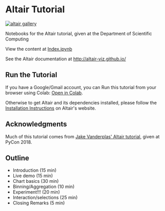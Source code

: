 # Altair Tutorial

<a href="https://altair-viz.github.io/gallery/"><img src="https://raw.githubusercontent.com/eitanlees/altair-tutorial/master/images/altair-card-2.png" alt='altair gallery'></a>

Notebooks for the Altair tutorial, given at the Department of Scientific Computing

View the content at [Index.ipynb](Index.ipynb)

See the Altair documentation at http://altair-viz.github.io/

## Run the Tutorial

If you have a Google/Gmail account, you can Run this tutorial from your browser using Colab: [Open in Colab](https://colab.research.google.com/github/eitanlees/altair-tutorial/blob/master/Index.ipynb).

Otherwise to get Altair and its dependencies installed, please follow the [Installation Instructions](https://altair-viz.github.io/getting_started/installation.html) on Altair's website.

## Acknowledgments

Much of this tutorial comes from [Jake Vanderplas' Altair
tutorial](https://github.com/altair-viz/altair-tutorial), given at PyCon 2018. 

## Outline
- Introduction (15 min)
- Live demo (15 min)
- Chart basics (30 min)
- Binning/Aggregation (10 min)
- Experiment!!! (20 min)
- Interaction/selections (25 min)
- Closing Remarks (5 min)
